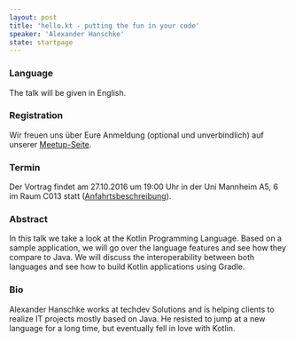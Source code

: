 ```yaml
---
layout: post
title: 'hello.kt - putting the fun in your code'
speaker: 'Alexander Hanschke'
state: startpage
---
```


### Language

The talk will be given in English.

### Registration

Wir freuen uns über Eure Anmeldung (optional und unverbindlich) auf unserer [Meetup-Seite](https://www.meetup.com/mannheim-java-usergroup/events/232862748/).

### Termin

Der Vortrag findet am 27.10.2016 um 19:00 Uhr in der Uni Mannheim A5, 6 im Raum C013 statt ([Anfahrtsbeschreibung](/getting-there)).

### Abstract

In this talk we take a look at the Kotlin Programming Language. Based on a sample application, we will go over the language features and see how they compare to Java. We will discuss the interoperability between both languages and see how to build Kotlin applications using Gradle.

### Bio

Alexander Hanschke works at techdev Solutions and is helping clients to realize IT projects mostly based on Java. He resisted to jump at a new language for a long time, but eventually fell in love with Kotlin.
